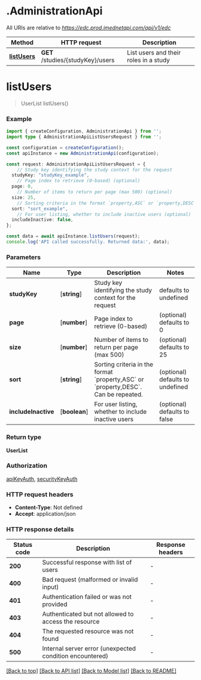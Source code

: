 # .AdministrationApi

All URIs are relative to *https://edc.prod.imednetapi.com/api/v1/edc*

Method | HTTP request | Description
------------- | ------------- | -------------
[**listUsers**](AdministrationApi.md#listUsers) | **GET** /studies/{studyKey}/users | List users and their roles in a study


# **listUsers**
> UserList listUsers()


### Example


```typescript
import { createConfiguration, AdministrationApi } from '';
import type { AdministrationApiListUsersRequest } from '';

const configuration = createConfiguration();
const apiInstance = new AdministrationApi(configuration);

const request: AdministrationApiListUsersRequest = {
    // Study key identifying the study context for the request
  studyKey: "studyKey_example",
    // Page index to retrieve (0-based) (optional)
  page: 0,
    // Number of items to return per page (max 500) (optional)
  size: 25,
    // Sorting criteria in the format `property,ASC` or `property,DESC`. Can be repeated. (optional)
  sort: "sort_example",
    // For user listing, whether to include inactive users (optional)
  includeInactive: false,
};

const data = await apiInstance.listUsers(request);
console.log('API called successfully. Returned data:', data);
```


### Parameters

Name | Type | Description  | Notes
------------- | ------------- | ------------- | -------------
 **studyKey** | [**string**] | Study key identifying the study context for the request | defaults to undefined
 **page** | [**number**] | Page index to retrieve (0-based) | (optional) defaults to 0
 **size** | [**number**] | Number of items to return per page (max 500) | (optional) defaults to 25
 **sort** | [**string**] | Sorting criteria in the format &#x60;property,ASC&#x60; or &#x60;property,DESC&#x60;. Can be repeated. | (optional) defaults to undefined
 **includeInactive** | [**boolean**] | For user listing, whether to include inactive users | (optional) defaults to false


### Return type

**UserList**

### Authorization

[apiKeyAuth](README.md#apiKeyAuth), [securityKeyAuth](README.md#securityKeyAuth)

### HTTP request headers

 - **Content-Type**: Not defined
 - **Accept**: application/json


### HTTP response details
| Status code | Description | Response headers |
|-------------|-------------|------------------|
**200** | Successful response with list of users |  -  |
**400** | Bad request (malformed or invalid input) |  -  |
**401** | Authentication failed or was not provided |  -  |
**403** | Authenticated but not allowed to access the resource |  -  |
**404** | The requested resource was not found |  -  |
**500** | Internal server error (unexpected condition encountered) |  -  |

[[Back to top]](#) [[Back to API list]](README.md#documentation-for-api-endpoints) [[Back to Model list]](README.md#documentation-for-models) [[Back to README]](README.md)


